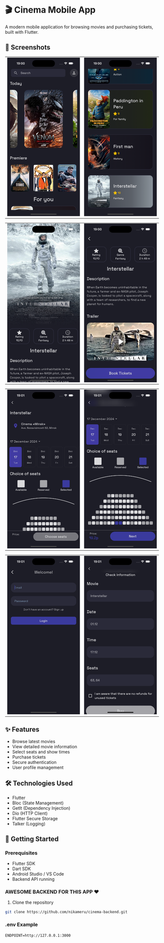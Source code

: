 # 🎬 Cinema Mobile App

A modern mobile application for browsing movies and purchasing tickets, built with Flutter.

## 📱 Screenshots

|  |  |
|------------|---------------|
| ![Main Screen](screenshots/main_screen.png) | ![Main Screen 2](screenshots/main_screen_2.png) |

| |  |
|--------------------|-------------------|
| ![Movie Details](screenshots/movie_details_header.png) | ![Movie Details](screenshots/movie_details_bottom.png) |

| |  |
|--------------------|-------------------|
| ![Buy Ticket Header](screenshots/buy_ticket_header.png) | ![Buy Ticket Bottom](screenshots/buy_ticket_bottom.png) |

| |  |
|--------------------|-------------------|
| ![Login Screen](screenshots/login_screen.png) | ![Confirm Page](screenshots/confirm_screen.png) |

## ✨ Features

- Browse latest movies
- View detailed movie information
- Select seats and show times
- Purchase tickets
- Secure authentication
- User profile management

## 🛠 Technologies Used

- Flutter
- Bloc (State Management)
- GetIt (Dependency Injection)
- Dio (HTTP Client)
- Flutter Secure Storage
- Talker (Logging)

## 🚀 Getting Started

### Prerequisites

- Flutter SDK
- Dart SDK
- Android Studio / VS Code
- Backend API running

### AWESOME BACKEND FOR THIS APP ❤️

1. Clone the repository
```bash
git clone https://github.com/nikameru/cinema-backend.git
```
### .env Example

```env
ENDPOINT=http://127.0.0.1:3000
```
